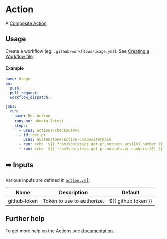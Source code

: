 # Action

A [Composite Action](https://docs.github.com/en/actions/creating-actions/creating-a-composite-action).

## Usage
Create a workflow (eg: `.github/workflows/usage.yml`). See [Creating a Workflow file](https://help.github.com/en/articles/configuring-a-workflow#creating-a-workflow-file).

<!-- 
### PAT(Personal Access Token)

You will need to [create a PAT(Personal Access Token)](https://github.com/settings/tokens/new?scopes=admin:org) that has `admin:org` access.

Add this PAT as a secret so we can use it as input `github-token`, see [Creating encrypted secrets for a repository](https://docs.github.com/en/enterprise-cloud@latest/actions/security-guides/encrypted-secrets#creating-encrypted-secrets-for-a-repository). 
### Organizations

If your organization has SAML enabled you must authorize the PAT, see [Authorizing a personal access token for use with SAML single sign-on](https://docs.github.com/en/enterprise-cloud@latest/authentication/authenticating-with-saml-single-sign-on/authorizing-a-personal-access-token-for-use-with-saml-single-sign-on).
-->

#### Example
```yml
name: Usage
on:
  push:
  pull_request:
  workflow_dispatch:

jobs:
  run:
    name: Run Action
    runs-on: ubuntu-latest
    steps:
      - uses: actions/checkout@v3
      - id: get-pr
        uses: austenstone/action-composite@main
      - run: echo '${{ fromJson(steps.get-pr.outputs.prs)[0].number }}'
      - run: echo '${{ fromJson(steps.get-pr.outputs.pr-numbers)[0] }}'
```

## ➡️ Inputs
Various inputs are defined in [`action.yml`](action.yml):

| Name | Description | Default |
| --- | - | - |
| github&#x2011;token | Token to use to authorize. | ${{&nbsp;github.token&nbsp;}} |

<!-- 
## ⬅️ Outputs
| Name | Description |
| --- | - |
| output | The output. |
-->

## Further help
To get more help on the Actions see [documentation](https://docs.github.com/en/actions).
